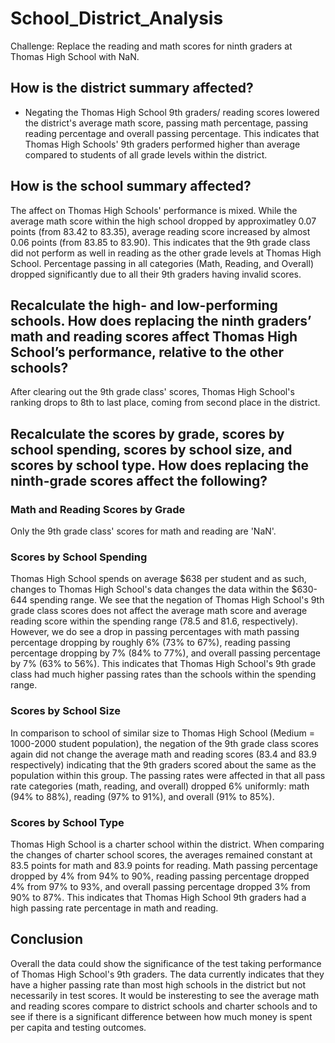 # School_District_Analysis
Challenge:
Replace the reading and math scores for ninth graders at Thomas High School with NaN.

## How is the district summary affected?
- Negating the Thomas High School 9th graders/ reading scores lowered the district's average math score, passing math percentage, passing reading percentage and overall passing percentage. This indicates that Thomas High Schools' 9th graders performed higher than average compared to students of all grade levels within the district.

## How is the school summary affected?
The affect on Thomas High Schools' performance is mixed. While the average math score within the high school dropped by approximatley 0.07 points (from 83.42 to 83.35), average reading score increased by almost 0.06 points (from 83.85 to 83.90). This indicates that the 9th grade class did not perform as well in reading as the other grade levels at Thomas High School. Percentage passing in all categories (Math, Reading, and Overall) dropped significantly due to all their 9th graders having invalid scores.

## Recalculate the high- and low-performing schools. How does replacing the ninth graders’ math and reading scores affect Thomas High School’s performance, relative to the other schools?
After clearing out the 9th grade class' scores, Thomas High School's ranking drops to 8th to last place, coming from second place in the district.

## Recalculate the scores by grade, scores by school spending, scores by school size, and scores by school type. How does replacing the ninth-grade scores affect the following?
### Math and Reading Scores by Grade
Only the 9th grade class' scores for math and reading are 'NaN'.

### Scores by School Spending
Thomas High School spends on average $638 per student and as such, changes to Thomas High School's data changes the data within the $630-644 spending range. We see that the negation of Thomas High School's 9th grade class scores does not affect the average math score and average reading score within the spending range (78.5 and 81.6, respectively). However, we do see a drop in passing percentages with math passing percentage dropping by roughly 6% (73% to 67%), reading passing percentage dropping by 7% (84% to 77%), and overall passing percentage by 7% (63% to 56%). This indicates that Thomas High School's 9th grade class had much higher passing rates than the schools within the spending range.

### Scores by School Size
In comparison to school of similar size to Thomas High School (Medium = 1000-2000 student population), the negation of the 9th grade class scores again did not change the average math and reading scores (83.4 and 83.9 respectively) indicating that the 9th graders scored about the same as the population within this group. The passing rates were affected in that all pass rate categories (math, reading, and overall) dropped 6% uniformly: math (94% to 88%), reading (97% to 91%), and overall (91% to 85%). 

### Scores by School Type
Thomas High School is a charter school within the district. When comparing the changes of charter school scores, the averages remained constant at 83.5 points for math and 83.9 points for reading. Math passing percentage dropped by 4% from 94% to 90%, reading passing percentage dropped 4% from 97% to 93%, and overall passing percentage dropped 3% from 90% to 87%. This indicates that Thomas High School 9th graders had a high passing rate percentage in math and reading.

## Conclusion
Overall the data could show the significance of the test taking performance of Thomas High School's 9th graders. The data currently indicates that they have a higher passing rate than most high schools in the district but not necessarily in test scores. It would be insteresting to see the average math and reading scores compare to district schools and charter schools and to see if there is a significant difference between how much money is spent per capita and testing outcomes.
